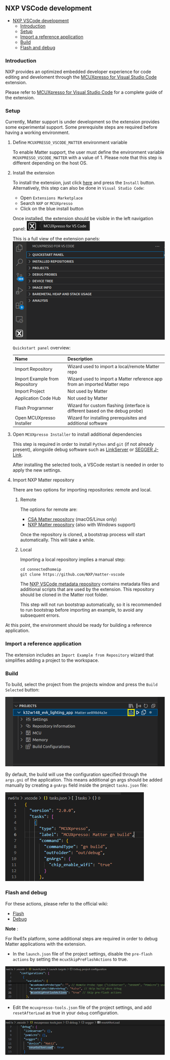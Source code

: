 ## NXP VSCode development

-   [NXP VSCode development](#nxp-vscode-development)
    -   [Introduction](#introduction)
    -   [Setup](#setup)
    -   [Import a reference application](#import-a-reference-application)
    -   [Build](#build)
    -   [Flash and debug](#flash-and-debug)

### Introduction

NXP provides an optimized embedded developer experience for code editing and
develoment through the
[MCUXpresso for Visual Studio Code](https://www.nxp.com/products/processors-and-microcontrollers/arm-microcontrollers/general-purpose-mcus/mcx-arm-cortex-m/mcx-a-series-microcontrollers/mcuxpresso-for-visual-studio-code:MCUXPRESSO-VSC)
extension.

Please refer to
[MCUXpresso for Visual Studio Code](https://github.com/nxp-mcuxpresso/vscode-for-mcux/wiki)
for a complete guide of the extension.

### Setup

Currently, Matter support is under development so the extension provides some
experimental support. Some prerequisite steps are required before having a
working environment.

1. Define `MCUXPRESSO_VSCODE_MATTER` environment variable

    To enable Matter support, the user must define the environment variable
    `MCUXPRESSO_VSCODE_MATTER` with a value of 1. Please note that this step is
    different depending on the host OS.

2. Install the extension

    To install the extension, just click
    [here](https://marketplace.visualstudio.com/items?itemName=NXPSemiconductors.mcuxpresso)
    and press the `Install` button. Alternatively, this step can also be done in
    `Visual Studio Code`:

    - Open `Extensions Marketplace`
    - Search `NXP` or `MCUXpresso`
    - Click on the blue install button

    Once installed, the extension should be visible in the left navigation
    panel: ![NXP-extension-icon](images/mcuxpresso_extension_logo.png)

    This is a full view of the extension panels:
    ![NXP-extension-panels](images/mcuxpresso_vscode_panels.png)

    `Quickstart panel` overview:

    | Name                           | Description                                                                  |
    | ------------------------------ | ---------------------------------------------------------------------------- |
    | Import Repository              | Wizard used to import a local/remote Matter repo                             |
    | Import Example from Repository | Wizard used to import a Matter reference app from an imported Matter repo    |
    | Import Project                 | Not used by Matter                                                           |
    | Application Code Hub           | Not used by Matter                                                           |
    | Flash Programmer               | Wizard for custom flashing (interface is different based on the debug probe) |
    | Open MCUXpresso Installer      | Wizard for installing prerequisites and additional software                  |

3. Open `MCUXpresso Installer` to install additional dependencies

    This step is required in order to install `Python` and `git` (if not already
    present), alongside debug software such as
    [LinkServer](https://www.nxp.com/design/design-center/software/development-software/mcuxpresso-software-and-tools-/linkserver-for-microcontrollers:LINKERSERVER)
    or [SEGGER J-Link](https://www.segger.com/downloads/jlink/).

    After installing the selected tools, a VSCode restart is needed in order to
    apply the new settings.

4. Import NXP Matter repository

    There are two options for importing repositories: remote and local.

    1. Remote

        The options for remote are:

        - [CSA Matter repository](https://github.com/project-chip/connectedhomeip)
          (macOS/Linux only)
        - [NXP Matter repository](https://github.com/NXP/matter) (also with
          Windows support)

        Once the repository is cloned, a bootstrap process will start
        automatically. This will take a while.

    2. Local

        Importing a local repository implies a manual step:

        ```
        cd connectedhomeip
        git clone https://github.com/NXP/matter-vscode
        ```

        The
        [NXP VSCode metadata repository](https://github.com/NXP/matter-vscode)
        contains metadata files and additional scripts that are used by the
        extension. This repository should be cloned in the Matter root folder.

        This step will not run bootstrap automatically, so it is recommended to
        run bootstrap before importing an example, to avoid any subsequent
        errors.

At this point, the environment should be ready for building a reference
application.

### Import a reference application

The extension includes an `Import Example from Repository` wizard that
simplifies adding a project to the workspace.

### Build

To build, select the project from the projects window and press the
`Build Selected` button:

![](images/mcuxpresso_build_project.png)

By default, the build will use the configuration specified through the
`args.gni` of the application. This means additional gn args should be added
manually by creating a `gnArgs` field inside the project `tasks.json` file:

![](images/mcuxpresso_add_gnargs.png)

### Flash and debug

For these actions, please refer to the official wiki:

-   [Flash](https://github.com/nxp-mcuxpresso/vscode-for-mcux/wiki/Flash)
-   [Debug](https://github.com/nxp-mcuxpresso/vscode-for-mcux/wiki/Debug)

**Note** :

For Rw61x platform, some additional steps are required in order to debug Matter
applications with the extension.

-   In the `launch.json` file of the project settings, disable the
    `pre-flash actions` by setting the `mcuxSkipPreFlashActions` to true.

![](images/mcuxpresso_skip_preflash_actions.png)

-   Edit the `mcuxpresso-tools.json` file of the project settings, and add
    `resetAfterLoad` as true in your `debug` configuration.

![](images/mcuxpresso_debug_resetafterload.png)
